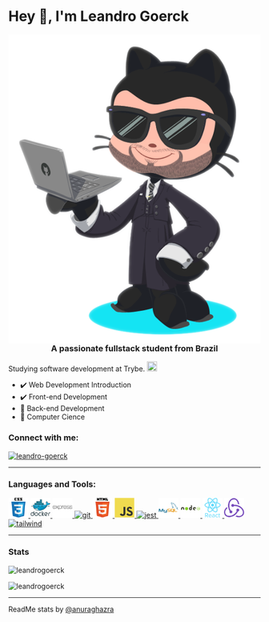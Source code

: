 # Hey 👋, I'm Leandro Goerck
<p><img align="right" src="./MyOctocatNoBg2.png" alt="A happy octocat with dark glasses holding a laptop." /></p>

<h3 align="center">A passionate fullstack student from Brazil</h3>

Studying software development at Trybe.  <img width='20px' height='20px' src='https://yt3.ggpht.com/a/AATXAJwv6J1DhKJtvmWwLg4NCBlef2r9VhiYfVwQPvNd=s900-c-k-c0xffffffff-no-rj-mo' /> 
  - :heavy_check_mark: Web Development Introduction
  - :heavy_check_mark: Front-end Development
  - :white_square_button: Back-end Development
  - :white_square_button: Computer Cience

<h3 align="left">Connect with me:</h3>
<p align="left">
<a href="https://linkedin.com/in/leandro-goerck" target="blank"><img align="center" src="https://raw.githubusercontent.com/rahuldkjain/github-profile-readme-generator/master/src/images/icons/Social/linked-in-alt.svg" alt="leandro-goerck" height="30" width="40" /></a>
</p>

---

### Languages and Tools:
<p align="left"> <a href="https://www.w3schools.com/css/" target="_blank" rel="noreferrer"> <img src="https://raw.githubusercontent.com/devicons/devicon/master/icons/css3/css3-original-wordmark.svg" alt="css3" width="40" height="40"/> </a> <a href="https://www.docker.com/" target="_blank" rel="noreferrer"> <img src="https://raw.githubusercontent.com/devicons/devicon/master/icons/docker/docker-original-wordmark.svg" alt="docker" width="40" height="40"/> </a> <a href="https://expressjs.com" target="_blank" rel="noreferrer"> <img src="https://raw.githubusercontent.com/devicons/devicon/master/icons/express/express-original-wordmark.svg" alt="express" width="40" height="40"/> </a> <a href="https://git-scm.com/" target="_blank" rel="noreferrer"> <img src="https://www.vectorlogo.zone/logos/git-scm/git-scm-icon.svg" alt="git" width="40" height="40"/> </a> <a href="https://www.w3.org/html/" target="_blank" rel="noreferrer"> <img src="https://raw.githubusercontent.com/devicons/devicon/master/icons/html5/html5-original-wordmark.svg" alt="html5" width="40" height="40"/> </a> <a href="https://developer.mozilla.org/en-US/docs/Web/JavaScript" target="_blank" rel="noreferrer"> <img src="https://raw.githubusercontent.com/devicons/devicon/master/icons/javascript/javascript-original.svg" alt="javascript" width="40" height="40"/> </a> <a href="https://jestjs.io" target="_blank" rel="noreferrer"> <img src="https://www.vectorlogo.zone/logos/jestjsio/jestjsio-icon.svg" alt="jest" width="40" height="40"/> </a> <a href="https://www.mysql.com/" target="_blank" rel="noreferrer"> <img src="https://raw.githubusercontent.com/devicons/devicon/master/icons/mysql/mysql-original-wordmark.svg" alt="mysql" width="40" height="40"/> </a> <a href="https://nodejs.org" target="_blank" rel="noreferrer"> <img src="https://raw.githubusercontent.com/devicons/devicon/master/icons/nodejs/nodejs-original-wordmark.svg" alt="nodejs" width="40" height="40"/> </a> <a href="https://reactjs.org/" target="_blank" rel="noreferrer"> <img src="https://raw.githubusercontent.com/devicons/devicon/master/icons/react/react-original-wordmark.svg" alt="react" width="40" height="40"/> </a> <a href="https://redux.js.org" target="_blank" rel="noreferrer"> <img src="https://raw.githubusercontent.com/devicons/devicon/master/icons/redux/redux-original.svg" alt="redux" width="40" height="40"/> </a> <a href="https://tailwindcss.com/" target="_blank" rel="noreferrer"> <img src="https://www.vectorlogo.zone/logos/tailwindcss/tailwindcss-icon.svg" alt="tailwind" width="40" height="40"/> </a> </p>

---

### Stats

<img align="center" src="https://github-readme-stats.vercel.app/api?username=leandrogoerck&show_icons=true&theme=dark" alt="leandrogoerck" height="160"/></p>
<p>
  
 <img align="center" src="https://github-readme-stats.vercel.app/api/top-langs?username=leandrogoerck&show_icons=true&locale=en&layout=compact&theme=dark" alt="leandrogoerck" height="160"/></p>
 
---
<p align="left">
  ReadMe stats by 
  <a target="_blank" href="https://github.com/anuraghazra/github-readme-stats"> @anuraghazra</a>
</p>
